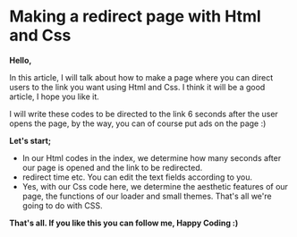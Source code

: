 # Making a redirect page with Html and Css

**Hello,**

In this article, I will talk about how to make a page where you can direct users to the link you want using Html and Css. I think it will be a good article, I hope you like it.

I will write these codes to be directed to the link 6 seconds after the user opens the page, by the way, you can of course put ads on the page :)

**Let's start;**

- In our Html codes in the index, we determine how many seconds after our page is opened and the link to be redirected.
- redirect time etc. You can edit the text fields according to you.
- Yes, with our Css code here, we determine the aesthetic features of our page, the functions of our loader and small themes. That's all we're going to do with CSS.

**That's all. If you like this you can follow me, Happy Coding :)**
